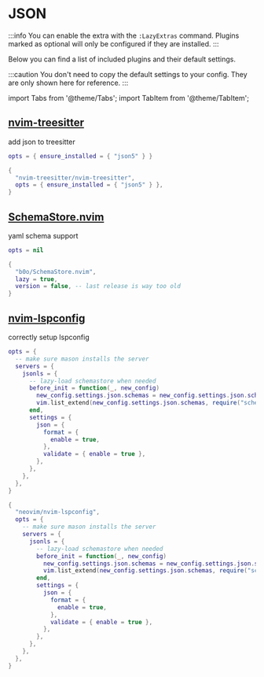 # JSON

<!-- plugins:start -->

:::info
You can enable the extra with the `:LazyExtras` command.
Plugins marked as optional will only be configured if they are installed.
:::

Below you can find a list of included plugins and their default settings.

:::caution
You don't need to copy the default settings to your config.
They are only shown here for reference.
:::

import Tabs from '@theme/Tabs';
import TabItem from '@theme/TabItem';

## [nvim-treesitter](https://github.com/nvim-treesitter/nvim-treesitter)

 add json to treesitter


<Tabs>

<TabItem value="opts" label="Options">

```lua
opts = { ensure_installed = { "json5" } }
```

</TabItem>


<TabItem value="code" label="Full Spec">

```lua
{
  "nvim-treesitter/nvim-treesitter",
  opts = { ensure_installed = { "json5" } },
}
```

</TabItem>

</Tabs>

## [SchemaStore.nvim](https://github.com/b0o/SchemaStore.nvim)

 yaml schema support


<Tabs>

<TabItem value="opts" label="Options">

```lua
opts = nil
```

</TabItem>


<TabItem value="code" label="Full Spec">

```lua
{
  "b0o/SchemaStore.nvim",
  lazy = true,
  version = false, -- last release is way too old
}
```

</TabItem>

</Tabs>

## [nvim-lspconfig](https://github.com/neovim/nvim-lspconfig)

 correctly setup lspconfig


<Tabs>

<TabItem value="opts" label="Options">

```lua
opts = {
  -- make sure mason installs the server
  servers = {
    jsonls = {
      -- lazy-load schemastore when needed
      before_init = function(_, new_config)
        new_config.settings.json.schemas = new_config.settings.json.schemas or {}
        vim.list_extend(new_config.settings.json.schemas, require("schemastore").json.schemas())
      end,
      settings = {
        json = {
          format = {
            enable = true,
          },
          validate = { enable = true },
        },
      },
    },
  },
}
```

</TabItem>


<TabItem value="code" label="Full Spec">

```lua
{
  "neovim/nvim-lspconfig",
  opts = {
    -- make sure mason installs the server
    servers = {
      jsonls = {
        -- lazy-load schemastore when needed
        before_init = function(_, new_config)
          new_config.settings.json.schemas = new_config.settings.json.schemas or {}
          vim.list_extend(new_config.settings.json.schemas, require("schemastore").json.schemas())
        end,
        settings = {
          json = {
            format = {
              enable = true,
            },
            validate = { enable = true },
          },
        },
      },
    },
  },
}
```

</TabItem>

</Tabs>

<!-- plugins:end -->
